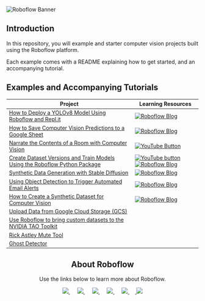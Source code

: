 ![Roboflow Banner](https://media.roboflow.com/notebooks/template/roboflow-examples-banner-dark.png?ik-sdk-version=javascript-1.4.3&updatedAt=1673027552530)

## Introduction

In this repository, you will example and starter computer vision projects built using the Roboflow platform.

Each example comes with a README explaining how to get started, and an accompanying tutorial.

## Examples and Accompanying Tutorials

| Project | Learning Resources |
| --- | --- |
| [How to Deploy a YOLOv8 Model Using Roboflow and Repl.it](./deploy-to-web/) | [![Roboflow Blog](https://raw.githubusercontent.com/roboflow-ai/notebooks/main/assets/badges/roboflow-blogpost.svg)](https://blog.roboflow.com/deploy-yolov8-models-to-replit/)|
| [How to Save Computer Vision Predictions to a Google Sheet](./save-to-spreadsheet/) | [![Roboflow Blog](https://raw.githubusercontent.com/roboflow-ai/notebooks/main/assets/badges/roboflow-blogpost.svg)](https://blog.roboflow.com/save-computer-vision-predictions-google-sheets/)|
| [Narrate the Contents of a Room with Computer Vision](./model-training-and-versioning-demo/) | [![YouTube Button](https://camo.githubusercontent.com/31485b76bc4c4d1b73e0c55965675990d1ad50ee6b6729778ed17e7517a50538/68747470733a2f2f6261646765732e616c65656e34322e636f6d2f7372632f796f75747562652e737667)](https://youtu.be/Zig8tKct2n0) |
| [Create Dataset Versions and Train Models Using the Roboflow Python Package](./text-to-speech/) | [![YouTube button](https://camo.githubusercontent.com/31485b76bc4c4d1b73e0c55965675990d1ad50ee6b6729778ed17e7517a50538/68747470733a2f2f6261646765732e616c65656e34322e636f6d2f7372632f796f75747562652e737667)](https://www.youtube.com/watch?v=5jaaEOv_eN8) [![Roboflow Blog](https://raw.githubusercontent.com/roboflow-ai/notebooks/main/assets/badges/roboflow-blogpost.svg)](https://blog.roboflow.com/launch-version-export-and-train-models-in-the-roboflow-python-package/)|
| [Synthetic Data Generation with Stable Diffusion](./stable-diffusion-synthetic-data/) | [![Roboflow Blog](https://raw.githubusercontent.com/roboflow-ai/notebooks/main/assets/badges/roboflow-blogpost.svg)](https://blog.roboflow.com/synthetic-data-with-stable-diffusion-a-guide/) |
| [Using Object Detection to Trigger Automated Email Alerts](./stacked-boxes-email-notification/) | [![Roboflow Blog](https://raw.githubusercontent.com/roboflow-ai/notebooks/main/assets/badges/roboflow-blogpost.svg)](https://blog.roboflow.com/object-detection-jetson-nano-python/) |
| [How to Create a Synthetic Dataset for Computer Vision](https://blog.roboflow.com/how-to-create-a-synthetic-dataset-for-computer-vision/) | [![Roboflow Blog](https://raw.githubusercontent.com/roboflow-ai/notebooks/main/assets/badges/roboflow-blogpost.svg)](https://blog.roboflow.com/how-to-create-a-synthetic-dataset-for-computer-vision/) |
| [Upload Data from Google Cloud Storage (GCS)](./gcs-upload/) | |
| [Use Roboflow to bring custom datasets to the NVIDIA TAO Toolkit](https://blog.roboflow.com/nvidia-tao-toolkit/) | |
| [Rick Astley Mute Tool](./rick-astley-mute-tool/) | |
| [Ghost Detector](./ghost-detector/) | |

<h2 align="center">About Roboflow</h2>

<p align="center">Use the links below to learn more about Roboflow.</p>

<div align="center">
    <a href="https://youtube.com/roboflow">
        <img src="https://media.roboflow.com/notebooks/template/icons/purple/youtube.png?ik-sdk-version=javascript-1.4.3&updatedAt=1672949634652" width="4%"/>
    </a>
    <img src="https://github.com/SkalskiP/SkalskiP/blob/master/icons/transparent.png" width="3%"/>
    <a href="https://roboflow.com">
        <img src="https://media.roboflow.com/notebooks/template/icons/purple/roboflow-app.png?ik-sdk-version=javascript-1.4.3&updatedAt=1672949746649" width="4%"/>
    </a>
    <img src="https://github.com/SkalskiP/SkalskiP/blob/master/icons/transparent.png" width="3%"/>
    <a href="https://www.linkedin.com/company/roboflow-ai/">
        <img src="https://media.roboflow.com/notebooks/template/icons/purple/linkedin.png?ik-sdk-version=javascript-1.4.3&updatedAt=1672949633691" width="4%"/>
    </a>
    <img src="https://github.com/SkalskiP/SkalskiP/blob/master/icons/transparent.png" width="3%"/>
    <a href="https://docs.roboflow.com">
        <img src="https://media.roboflow.com/notebooks/template/icons/purple/knowledge.png?ik-sdk-version=javascript-1.4.3&updatedAt=1672949634511" width="4%"/>
    </a>
    <img src="https://github.com/SkalskiP/SkalskiP/blob/master/icons/transparent.png" width="3%"/>
    <a href="https://disuss.roboflow.com">
        <img src="https://media.roboflow.com/notebooks/template/icons/purple/forum.png?ik-sdk-version=javascript-1.4.3&updatedAt=1672949633584" width="4%" />
    <img src="https://github.com/SkalskiP/SkalskiP/blob/master/icons/transparent.png" width="3%"/>
    <a href="https://blog.roboflow.com">
        <img src="https://media.roboflow.com/notebooks/template/icons/purple/blog.png?ik-sdk-version=javascript-1.4.3&updatedAt=1672949633605" width="4%" />
    </a>
    </a>
</div>
